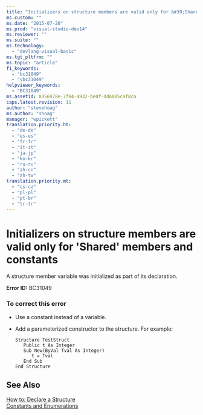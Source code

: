 ```yaml
---
title: "Initializers on structure members are valid only for &#39;Shared&#39; members and constants"
ms.custom: ""
ms.date: "2015-07-20"
ms.prod: "visual-studio-dev14"
ms.reviewer: ""
ms.suite: ""
ms.technology: 
  - "devlang-visual-basic"
ms.tgt_pltfrm: ""
ms.topic: "article"
f1_keywords: 
  - "bc31049"
  - "vbc31049"
helpviewer_keywords: 
  - "BC31049"
ms.assetid: 8356978e-7f84-4932-be0f-dda005c9f8ca
caps.latest.revision: 11
author: "stevehoag"
ms.author: "shoag"
manager: "wpickett"
translation.priority.ht: 
  - "de-de"
  - "es-es"
  - "fr-fr"
  - "it-it"
  - "ja-jp"
  - "ko-kr"
  - "ru-ru"
  - "zh-cn"
  - "zh-tw"
translation.priority.mt: 
  - "cs-cz"
  - "pl-pl"
  - "pt-br"
  - "tr-tr"
---
```

# Initializers on structure members are valid only for &#39;Shared&#39; members and constants
A structure member variable was initialized as part of its declaration.  
  
 **Error ID:** BC31049  
  
### To correct this error  
  
-   Use a constant instead of a variable.  
  
-   Add a parameterized constructor to the structure. For example:  
  
    ```  
    Structure TestStruct  
       Public t As Integer  
       Sub New(ByVal Tval As Integer)  
          t = Tval  
       End Sub  
    End Structure  
    ```  
  
## See Also  
 [How to: Declare a Structure](../../visual-basic\programming-guide\language-features\data-types/how-to-declare-a-structure.md)   
 [Constants and Enumerations](../../visual-basic\programming-guide\language-features\constants-enums/index.md)